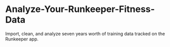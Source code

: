 # Analyze-Your-Runkeeper-Fitness-Data
Import, clean, and analyze seven years worth of training data tracked on the Runkeeper app.
